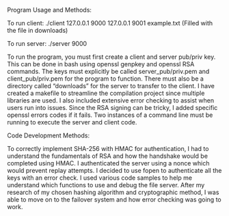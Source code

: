 Program Usage and Methods:  

To run client: ./client 127.0.0.1 9000 127.0.0.1 9001 example.txt (Filled with the file in downloads) 

To run server: ./server 9000 

To run the program, you must first create a client and server pub/priv key. This can be done in bash using openssl genpkey and openssl RSA commands. The keys must explicitly be called server_pub/priv.pem and client_pub/priv.pem for the program to function. There must also be a directory called “downloads” for the server to transfer to the client. I have created a makefile to streamline the compilation project since multiple libraries are used. I also included extensive error checking to assist when users run into issues. Since the RSA signing can be tricky, I added specific openssl errors codes if it fails. Two instances of a command line must be running to execute the server and client code. 

 

Code Development Methods:  

To correctly implement SHA-256 with HMAC for authentication, I had to understand the fundamentals of RSA and how the handshake would be completed using HMAC. I authenticated the server using a nonce which would prevent replay attempts. I decided to use fopen to authenticate all the keys with an error check. I used various code samples to help me understand which functions to use and debug the file server. After my research of my chosen hashing algorithm and cryptographic method, I was able to move on to the failover system and how error checking was going to work.  
